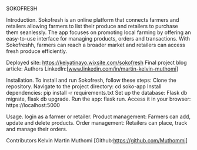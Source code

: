 SOKOFRESH

Introduction.
Sokofresh is an online platform that connects farmers and retailers allowing farmers to list their produce and retailers to purchase them seanlessly. The app focuses on promoting local farming by offering an easy-to-use interface for managing products, orders and transactions. With Sokofreshh, farmers can reach a broader market and retailers can access fresh produce efficiently.

Deployed site: https://keiyatinayo.wixsite.com/sokofresh
Final project blog article:
Authors LinkedIn:[www.linkedin.com/in/martin-kelvin-muthomi]

Installation.
To install and run Sokofresh, follow these steps:
Clone the repository.
Navigate to the project directory: cd soko-app
Install dependencies: pip install -r requirements.txt
Set up the database: Flask db migrate, flask db upgrade.
Run the app: flask run.
Access it in your browser: https://localhost:5000

Usage.
login as a farmer or retailer.
Product management: Farmers can add, update and delete products.
Order management: Retailers can place, track and manage their orders.

Contributors
Kelvin Martin Muthomi [Github:https://github.com/Muthommi]
